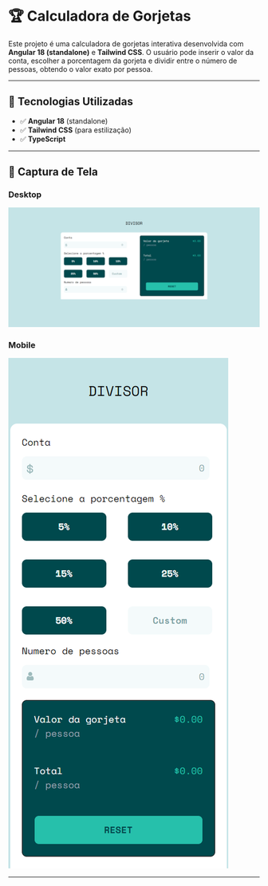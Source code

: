 # 🏆 Calculadora de Gorjetas

Este projeto é uma calculadora de gorjetas interativa desenvolvida com **Angular 18 (standalone)** e **Tailwind CSS**. O usuário pode inserir o valor da conta, escolher a porcentagem da gorjeta e dividir entre o número de pessoas, obtendo o valor exato por pessoa.

---

## 🚀 Tecnologias Utilizadas

- ✅ **Angular 18** (standalone)
- ✅ **Tailwind CSS** (para estilização)
- ✅ **TypeScript**

---

## 📸 Captura de Tela

### Desktop
![Calculadora de Gorjetas](./public/desktop.png)

### Mobile
![Calculadora de Gorjetas](./public/mobile.png)

---